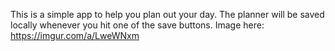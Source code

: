 This is a simple app to help you plan out your day. The planner will be saved locally whenever you hit one of the save buttons. Image here: https://imgur.com/a/LweWNxm